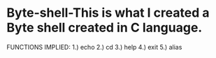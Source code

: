 # Byte-shell-This is what I created a Byte shell created in C language.
FUNCTIONS IMPLIED:
1.) echo
2.) cd
3.) help
4.) exit
5.) alias
